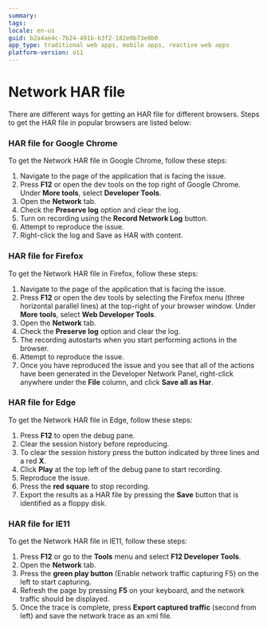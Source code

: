 ```yaml
---
summary:
tags: 
locale: en-us
guid: b2a4ae4c-7b24-491b-b3f2-182e0b73e0b0
app_type: traditional web apps, mobile apps, reactive web apps
platform-version: o11
---
```

# Network HAR file

There are different ways for getting an HAR file for different browsers. Steps to get the HAR file in popular browsers are listed below:

### HAR file for Google Chrome
To get the Network HAR file in Google Chrome, follow these steps:

1. Navigate to the page of the application that is facing the issue.
1. Press **F12** or open the dev tools on the top right of Google Chrome. Under **More tools**, select **Developer Tools**.
1. Open the **Network** tab.
1. Check the **Preserve log** option and clear the log.
1. Turn on recording using the **Record Network Log** button.
1. Attempt to reproduce the issue.
1. Right-click the log and Save as HAR with content.

### HAR file for Firefox
To get the Network HAR file in Firefox, follow these steps:

1. Navigate to the page of the application that is facing the issue.
1. Press **F12** or open the dev tools by selecting the Firefox menu (three horizontal parallel lines) at the top-right of your browser window. Under **More tools**, select **Web Developer Tools**.
1. Open the **Network** tab.
1. Check the **Preserve log** option and clear the log.
1. The recording autostarts when you start performing actions in the browser.
1. Attempt to reproduce the issue.
1. Once you have reproduced the issue and you see that all of the actions have been generated in the Developer Network Panel, right-click anywhere under the **File** column, and click **Save all as Har**.

### HAR file for Edge
To get the Network HAR file in Edge, follow these steps:

1. Press **F12** to open the debug pane.
1. Clear the session history before reproducing.
1. To clear the session history press the button indicated by three lines and a red **X**.
1. Click **Play** at the top left of the debug pane to start recording.
1. Reproduce the issue.
1. Press the **red square** to stop recording.
1. Export the results as a HAR file by pressing the **Save** button that is identified as a floppy disk.

### HAR file for IE11

To get the Network HAR file in IE11, follow these steps:

1. Press **F12** or go to the **Tools** menu and select **F12 Developer Tools**.
1. Open the **Network** tab.
1. Press the **green play button** (Enable network traffic capturing F5) on the left to start capturing.
1. Refresh the page by pressing **F5** on your keyboard, and the network traffic should be displayed.
1. Once the trace is complete, press **Export captured traffic** (second from left) and save the network trace as an xml file.
